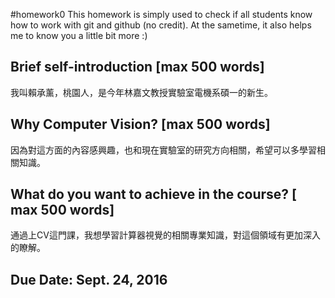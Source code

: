 ﻿#homework0
This homework is simply used to check if all students know how to work with git and github (no credit).
At the sametime, it also helps me to know you a little bit more :)

## Brief self-introduction [max 500 words]
我叫賴承薰，桃園人，是今年林嘉文教授實驗室電機系碩一的新生。

## Why Computer Vision? [max 500 words]
因為對這方面的內容感興趣，也和現在實驗室的研究方向相關，希望可以多學習相關知識。

## What do you want to achieve in the course? [ max 500 words]

通過上CV這門課，我想學習計算器視覺的相關專業知識，對這個領域有更加深入的瞭解。
## Due Date: Sept. 24, 2016
